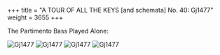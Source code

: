 +++
title = "A TOUR OF ALL THE KEYS [and schemata] No. 40: Gj1477"
weight = 3655
+++

The Partimento Bass Played Alone:

![Gj1477](/img/40FenBk6p1.jpg)
![Gj1477](/img/40FenBk6p2.jpg)
![Gj1477](/img/40FenBk6p3.jpg)
![Gj1477](/img/40FenBk6p4.jpg)
